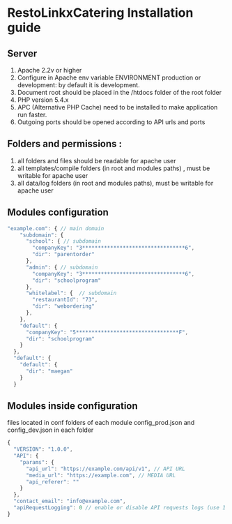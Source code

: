 # RestoLinkxCatering Installation guide
## Server 
1. Apache 2.2v or higher
2. Configure in Apache env variable ENVIRONMENT production or development: by default it is development.
3. Document root should be placed in the /htdocs folder of the root folder
4. PHP version 5.4.x   
5. APC (Alternative PHP Cache) need to be installed to make application run faster.
6. Outgoing ports should be opened according to API urls and ports

## Folders and permissions :
1. all folders and files should be readable for apache user
2. all templates/compile folders (in root and modules paths) , must be writable for apache user
3. all data/log folders (in root and modules paths), must be writable for apache user

## Modules configuration
```javascript
"example.com": { // main domain
    "subdomain": {
      "school": { // subdomain 
        "companyKey": "3*********************************6",
        "dir": "parentorder"
      },
      "admin": { // subdomain 
        "companyKey": "3*********************************6",
        "dir": "schoolprogram"
      },
      "whitelabel": {  // subdomain
        "restaurantId": "73",
        "dir": "webordering"
      },
    },
    "default": {
      "companyKey": "5*********************************F",
      "dir": "schoolprogram"
    }
  },
  "default": {
    "default": {
      "dir": "maegan"
    }
  }
  ```
## Modules inside configuration
files located in conf folders of each module config_prod.json and config_dev.json in each folder
```javascript
{
  "VERSION": "1.0.0",
  "API": {
    "params": {
      "api_url": "https://example.com/api/v1", // API URL
      "media_url": "https://example.com", // MEDIA URL
      "api_referer": ""
    }
  },
  "contact_email": "info@example.com",
  "apiRequestLogging": 0 // enable or disable API requests logs (use 1 for on logging)
}
```
